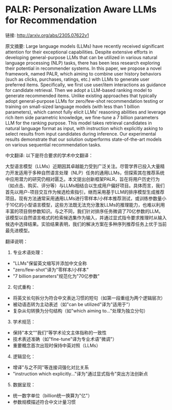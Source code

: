 # PALR: Personalization Aware LLMs for Recommendation

链接: http://arxiv.org/abs/2305.07622v1

原文摘要:
Large language models (LLMs) have recently received significant attention for
their exceptional capabilities. Despite extensive efforts in developing
general-purpose LLMs that can be utilized in various natural language
processing (NLP) tasks, there has been less research exploring their potential
in recommender systems. In this paper, we propose a novel framework, named
PALR, which aiming to combine user history behaviors (such as clicks,
purchases, ratings, etc.) with LLMs to generate user preferred items.
Specifically, we first use user/item interactions as guidance for candidate
retrieval. Then we adopt a LLM-based ranking model to generate recommended
items. Unlike existing approaches that typically adopt general-purpose LLMs for
zero/few-shot recommendation testing or training on small-sized language models
(with less than 1 billion parameters), which cannot fully elicit LLMs'
reasoning abilities and leverage rich item side parametric knowledge, we
fine-tune a 7 billion parameters LLM for the ranking purpose. This model takes
retrieval candidates in natural language format as input, with instruction
which explicitly asking to select results from input candidates during
inference. Our experimental results demonstrate that our solution outperforms
state-of-the-art models on various sequential recommendation tasks.

中文翻译:
以下是符合要求的学术中文翻译：

大型语言模型（LLMs）近期因其卓越能力受到广泛关注。尽管学界已投入大量精力开发适用于多种自然语言处理（NLP）任务的通用LLMs，但探索其在推荐系统中应用潜力的研究仍相对匮乏。本文提出创新框架PALR，旨在将用户历史行为（如点击、购买、评分等）与LLMs相结合以生成用户偏好项目。具体而言，我们首先以用户-项目交互作为候选检索指引，继而采用基于LLM的排序模型生成推荐项目。现有方法通常采用通用LLMs进行零样本/小样本推荐测试，或训练参数量小于10亿的小型语言模型，这些方法既无法充分激发LLMs的推理能力，也难以利用丰富的项目侧参数知识。与之不同，我们针对排序任务微调了70亿参数的LLM。该模型以自然语言格式的检索候选集作为输入，并通过显式指令要求推理时从输入候选中选择结果。实验结果表明，我们的解决方案在多种序列推荐任务上优于当前最先进模型。

翻译说明：
1. 专业术语处理：
- "LLMs"保留英文缩写并添加中文全称
- "zero/few-shot"译为"零样本/小样本"
- "7 billion parameters"规范化为"70亿参数"

2. 句式重构：
- 将英文长句拆分为符合中文表达习惯的短句（如第一段重组为两个逻辑层次）
- 被动语态转为主动表述（如"can be utilized"译为"适用于"）
- 复杂从句转换为分句结构（如"which aiming to..."处理为独立分句）

3. 学术规范：
- 保持"本文""我们"等学术论文主体指称的一致性
- 技术表述准确（如"fine-tune"译为专业术语"微调"）
- 重要概念首次出现时保持中英对照（LLMs）

4. 逻辑显化：
- 增译"与之不同"等连接词强化对比关系
- "instruction which explicitly..."译为"通过显式指令"突出方法创新点

5. 数据呈现：
- 统一数字单位（billion统一换算为"亿"）
- 参数规模描述符合中文计量习惯

